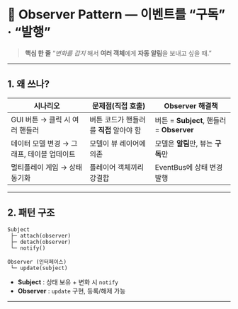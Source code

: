 # 👀 Observer Pattern — 이벤트를 “구독” · “발행”

> **핵심 한 줄**
> “*변화를 감지* 해서 **여러 객체**에게 **자동 알림**을 보내고 싶을 때.”

---

## 1. 왜 쓰나?

| 시나리오                      | 문제점(직접 호출)               | Observer 해결책                         |
| ------------------------- | ------------------------ | ------------------------------------ |
| GUI 버튼 → 클릭 시 여러 핸들러      | 버튼 코드가 핸들러를 **직접** 알아야 함 | 버튼 = **Subject**, 핸들러 = **Observer** |
| 데이터 모델 변경 → 그래프, 테이블 업데이트 | 모델이 뷰 레이어에 의존            | 모델은 **알림**만, 뷰는 **구독**만              |
| 멀티플레이 게임 → 상태 동기화         | 플레이어 객체끼리 강결합            | EventBus에 상태 변경 발행                   |

---

## 2. 패턴 구조

```
Subject
 ├─ attach(observer)
 ├─ detach(observer)
 └─ notify()

Observer (인터페이스)
 └─ update(subject)
```

* **Subject** : 상태 보유 + 변화 시 `notify`
* **Observer** : `update` 구현, 등록/해제 가능

---